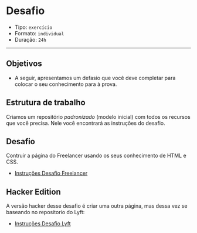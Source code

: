 # Desafio

- Tipo: `exercício`
- Formato: `individual`
- Duração: `24h`

***

## Objetivos

- A seguir, apresentamos um defasio que você deve completar para colocar o seu
  conhecimento para à prova.

## Estrutura de trabalho

Criamos um repositório _padronizado_ \(modelo inicial\) com todos os recursos
que você precisa. Nele você encontrará as instruções do desafio.

## Desafio

Contruir a página do Freelancer usando os seus conhecimento de HTML e CSS.

- [Instruções Desafio Freelancer](https://github.com/rafaelbcerri/freelancer)

## Hacker Edition

A versão hacker desse desafio é criar uma outra página, mas dessa vez se
baseando no repositorio do Lyft:

- [Instruções Desafio Lyft](https://github.com/rafaelbcerri/lyft)